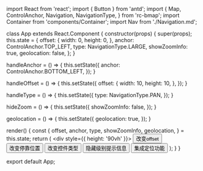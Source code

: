 import React from 'react';
import { Button } from 'antd';
import {
  Map,
  ControlAnchor,
  Navigation,
  NavigationType,
} from 'rc-bmap';
import Container from 'components/Container';
import Nav from './Navigation.md';

class App extends React.Component {
  constructor(props) {
    super(props);
    this.state = {
      offset: {
        width: 0,
        height: 0,
      },
      anchor: ControlAnchor.TOP_LEFT,
      type: NavigationType.LARGE,
      showZoomInfo: true,
      geolocation: false,
    };
  }

  handleAnchor = () => {
    this.setState({
      anchor: ControlAnchor.BOTTOM_LEFT,
    });
  }

  handleOffset = () => {
    this.setState({
      offset: {
        width: 10,
        height: 10,
      },
    });
  }

  handleType = () => {
    this.setState({
      type: NavigationType.PAN,
    });
  }

  hideZoom = () => {
    this.setState({
      showZoomInfo: false,
    });
  }

  geolocation = () => {
    this.setState({
      geolocation: true,
    });
  }

  render() {
    const {
      offset, anchor, type, showZoomInfo, geolocation,
    } = this.state;
    return (
      <Container code={Nav}>
        <div style={{ height: '90vh' }}>
          <Map
            ak="dbLUj1nQTvDvKXkov5fhnH5HIE88RUEO"
            scrollWheelZoom
          >
            <Navigation
              offset={offset}
              anchor={anchor}
              type={type}
              showZoomInfo={showZoomInfo}
              geolocation={geolocation}
            />
          </Map>
          <Button onClick={this.handleOffset}>改变offset</Button>
          <Button onClick={this.handleAnchor}>改变停靠位置</Button>
          <Button onClick={this.handleType}>改变控件类型</Button>
          <Button onClick={this.hideZoom}>隐藏级别提示信息</Button>
          <Button onClick={this.geolocation}>集成定位功能</Button>
        </div>
      </Container>
    );
  }
}

export default App;
